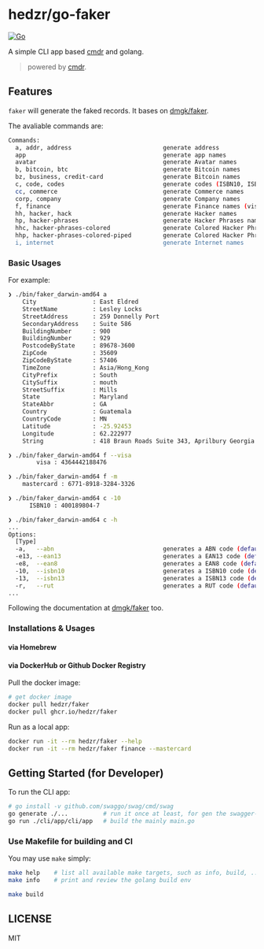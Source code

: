 # hedzr/go-faker

[![Go](https://github.com/hedzr/go-faker/actions/workflows/go.yml/badge.svg)](https://github.com/hedzr/go-faker/actions/workflows/go.yml)

A simple CLI app based [cmdr](https://github.com/hedzr/cmdr) and golang.

> powered by [cmdr](https://github.com/hedzr/cmdr).

## Features

`faker` will generate the faked records. It bases on [dmgk/faker](https://github.com/dmgk/faker).

The avaliable commands are:

```bash
Commands:
  a, addr, address                          generate address
  app                                       generate app names
  avatar                                    generate Avatar names
  b, bitcoin, btc                           generate Bitcoin names
  bz, business, credit-card                 generate Bitcoin names
  c, code, codes                            generate codes (ISBN10, ISBN13, EAN13, EAN8, RUT, ABN)
  cc, commerce                              generate Commerce names
  corp, company                             generate Company names
  f, finance                                generate Finance names (visa, mastercard, ...)
  hh, hacker, hack                          generate Hacker names
  hp, hacker-phrases                        generate Hacker Phrases names
  hhc, hacker-phrases-colored               generate Colored Hacker Phrases names
  hhp, hacker-phrases-colored-piped         generate Colored Hacker Phrases names, let's work as a pipe
  i, internet                               generate Internet names
```

### Basic Usages

For example:

```bash
❯ ./bin/faker_darwin-amd64 a
    City                : East Eldred
    StreetName          : Lesley Locks
    StreetAddress       : 259 Donnelly Port
    SecondaryAddress    : Suite 586
    BuildingNumber      : 900
    BuildingNumber      : 929
    PostcodeByState     : 89678-3600
    ZipCode             : 35609
    ZipCodeByState      : 57406
    TimeZone            : Asia/Hong_Kong
    CityPrefix          : South
    CitySuffix          : mouth
    StreetSuffix        : Mills
    State               : Maryland
    StateAbbr           : GA
    Country             : Guatemala
    CountryCode         : MN
    Latitude            : -25.92453
    Longitude           : 62.222977
    String              : 418 Braun Roads Suite 343, Aprilbury Georgia 41333

❯ ./bin/faker_darwin-amd64 f --visa
        visa : 4364442188476

❯ ./bin/faker_darwin-amd64 f -m
    mastercard : 6771-8918-3284-3326

❯ ./bin/faker_darwin-amd64 c -10
      ISBN10 : 400189804-7

❯ ./bin/faker_darwin-amd64 c -h
...
Options:
  [Type]
  -a,   --abn                               generates a ABN code (default=false)
  -e13, --ean13                             generates a EAN13 code (default=false)
  -e8,  --ean8                              generates a EAN8 code (default=false)
  -10,  --isbn10                            generates a ISBN10 code (default=false)
  -13,  --isbn13                            generates a ISBN13 code (default=false)
  -r,   --rut                               generates a RUT code (default=false)
...
```

Following the documentation at [dmgk/faker](https://github.com/dmgk/faker) too.



### Installations & Usages

#### via Homebrew

#### via DockerHub or Github Docker Registry

Pull the docker image:
```bash
# get docker image
docker pull hedzr/faker
docker pull ghcr.io/hedzr/faker
```

Run as a local app:

```bash
docker run -it --rm hedzr/faker --help
docker run -it --rm hedzr/faker finance --mastercard
```

## Getting Started (for Developer)

To run the CLI app:

```bash
# go install -v github.com/swaggo/swag/cmd/swag
go generate ./...          # run it once at least, for gen the swagger-doc files from skeletons
go run ./cli/app/cli/app   # build the mainly main.go
```

### Use Makefile for building and CI

You may use `make` simply:

```bash
make help    # list all available make targets, such as info, build, ...
make info    # print and review the golang build env

make build
```

## LICENSE

MIT


